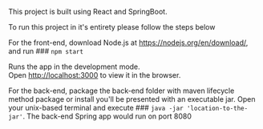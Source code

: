 This project is built using React and SpringBoot.

To run this project in it's entirety please follow the steps below

For the front-end, download Node.js at https://nodejs.org/en/download/, and run ### `npm start`

Runs the app in the development mode.<br>
Open [http://localhost:3000](http://localhost:3000) to view it in the browser.

For the back-end, package the back-end folder with maven lifecycle method package or install you'll be presented with an executable jar. Open your unix-based terminal and execute ### `java -jar 'location-to-the-jar'`. The back-end Spring app would run on port 8080




